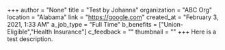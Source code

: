 +++
author = "None"
title = "Test by Johanna"
organization = "ABC Org"
location = "Alabama"
link = "https://google.com"
created_at = "February 3, 2021, 1:33 AM"
a_job_type = "Full Time"
b_benefits = ["Union-Eligible","Health Insurance"]
c_feedback = ""
thumbnail = ""
+++
Here is a test description.